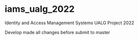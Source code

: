 # iams_ualg_2022
 Identity and Access Management Systems UALG Project 2022

Develop made all changes before submit to master